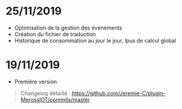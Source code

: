 # 25/11/2019

- Optimisation de la gestion des évenements
- Création du fichier de traduction
- Historique de consommation au jour le jour, lpus de calcul global

# 19/11/2019

- Première version

> Changelog détaillé :
> <https://github.com/Jeremie-C/plugin-MerossIOT/commits/master>
